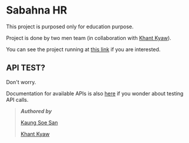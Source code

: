 
# Sabahna HR

This project is purposed only for education purpose.

Project is done by two men team (in collaboration with [Khant Kyaw](https://github.com/khantkyaw6)).

You can see the project running at [this link](https://kss.sabahna.ml/) if you are interested.

## API TEST?

Don't worry.

Documentation for available APIs is also [here](https://github.com/dafolk/hr-sabahna/blob/main/API.md) if you wonder about testing API calls.

> ***Authored by***
> 
> [Kaung Soe San](https://github.com/dafolk)
>
> [Khant Kyaw](https://github.com/khantkyaw6)
